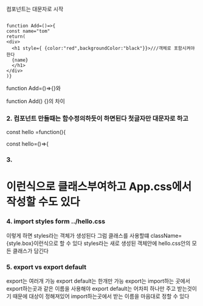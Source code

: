 컴포넌트는 대문자로 시작

```

function Add=()=>{
const name="tom"
return(
<div>
  <h1 style={ {color:"red",backgroundColor:"black"}}>///객체로 포함시켜야 한다
  {name}
  </h1>
</div>
)}

```


function Add=()=>{}와

function Add() {}의 차이
### 2. 컴포넌트 만들때는 함수정의하듯이 하면된다 첫글자만 대문자로 하고

const hello =function(){

const hello=()=>{

### 3. <h1 className="123">이런식으로 클래스부여하고 App.css에서 작성할 수도 있다

### 4. import styles form ../hello.css
이렇게 하면 styles라는 객체가 생성된다
그럼 클래스를 사용할떄 className={style.box}이런식으로 할 수 있다
styles라는 새로 생성된 객체안에 hello.css안의 모든 클래스가 담긴다

### 5. export vs export default
  export는 여러개 가능 export default는 한개만 가능
  export는 import하는 곳에서 export하는곳과 같은 이름을 사용해야
  export default는 어차피 하나만 주고 받는것이기 때문에 대상이 정해져있어 import하는곳에서 받는 이름을 마음대로 정할 수 있다
